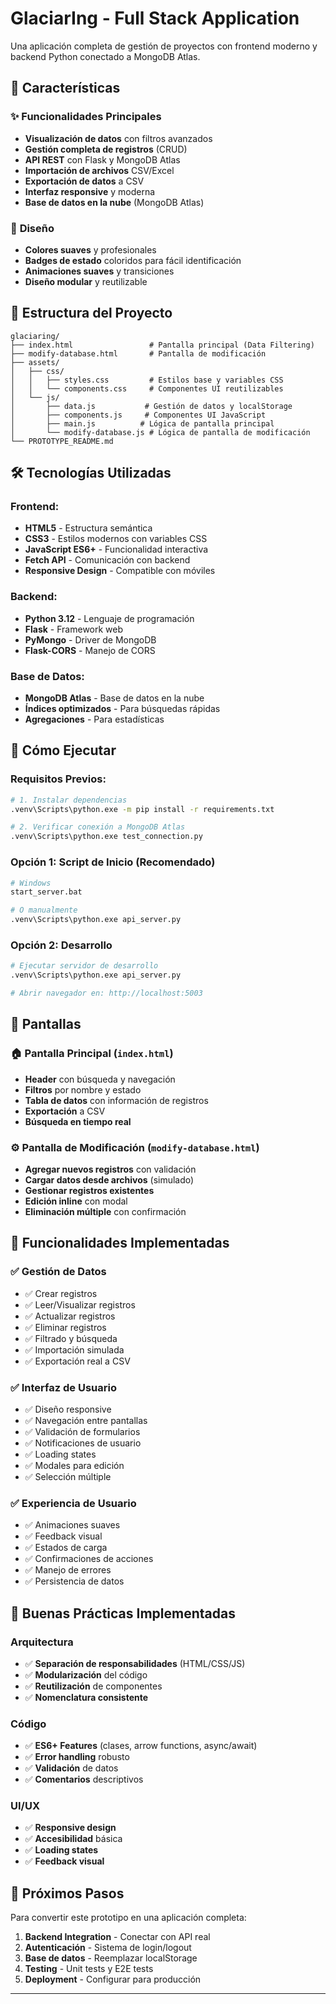 # GlaciarIng - Full Stack Application

Una aplicación completa de gestión de proyectos con frontend moderno y backend Python conectado a MongoDB Atlas.

## 🚀 Características

### ✨ **Funcionalidades Principales**
- **Visualización de datos** con filtros avanzados
- **Gestión completa de registros** (CRUD)
- **API REST** con Flask y MongoDB Atlas
- **Importación de archivos** CSV/Excel
- **Exportación de datos** a CSV
- **Interfaz responsive** y moderna
- **Base de datos en la nube** (MongoDB Atlas)

### 🎨 **Diseño**
- **Colores suaves** y profesionales
- **Badges de estado** coloridos para fácil identificación
- **Animaciones suaves** y transiciones
- **Diseño modular** y reutilizable

## 📁 Estructura del Proyecto

```
glaciaring/
├── index.html                 # Pantalla principal (Data Filtering)
├── modify-database.html       # Pantalla de modificación
├── assets/
│   ├── css/
│   │   ├── styles.css         # Estilos base y variables CSS
│   │   └── components.css     # Componentes UI reutilizables
│   └── js/
│       ├── data.js           # Gestión de datos y localStorage
│       ├── components.js     # Componentes UI JavaScript
│       ├── main.js          # Lógica de pantalla principal
│       └── modify-database.js # Lógica de pantalla de modificación
└── PROTOTYPE_README.md
```

## 🛠️ Tecnologías Utilizadas

### **Frontend:**
- **HTML5** - Estructura semántica
- **CSS3** - Estilos modernos con variables CSS
- **JavaScript ES6+** - Funcionalidad interactiva
- **Fetch API** - Comunicación con backend
- **Responsive Design** - Compatible con móviles

### **Backend:**
- **Python 3.12** - Lenguaje de programación
- **Flask** - Framework web
- **PyMongo** - Driver de MongoDB
- **Flask-CORS** - Manejo de CORS

### **Base de Datos:**
- **MongoDB Atlas** - Base de datos en la nube
- **Índices optimizados** - Para búsquedas rápidas
- **Agregaciones** - Para estadísticas

## 🚀 Cómo Ejecutar

### **Requisitos Previos:**
```bash
# 1. Instalar dependencias
.venv\Scripts\python.exe -m pip install -r requirements.txt

# 2. Verificar conexión a MongoDB Atlas
.venv\Scripts\python.exe test_connection.py
```

### **Opción 1: Script de Inicio (Recomendado)**
```bash
# Windows
start_server.bat

# O manualmente
.venv\Scripts\python.exe api_server.py
```

### **Opción 2: Desarrollo**
```bash
# Ejecutar servidor de desarrollo
.venv\Scripts\python.exe api_server.py

# Abrir navegador en: http://localhost:5003
```

## 📱 Pantallas

### 🏠 **Pantalla Principal** (`index.html`)
- **Header** con búsqueda y navegación
- **Filtros** por nombre y estado
- **Tabla de datos** con información de registros
- **Exportación** a CSV
- **Búsqueda en tiempo real**

### ⚙️ **Pantalla de Modificación** (`modify-database.html`)
- **Agregar nuevos registros** con validación
- **Cargar datos desde archivos** (simulado)
- **Gestionar registros existentes**
- **Edición inline** con modal
- **Eliminación múltiple** con confirmación

## 🎯 Funcionalidades Implementadas

### ✅ **Gestión de Datos**
- ✅ Crear registros
- ✅ Leer/Visualizar registros
- ✅ Actualizar registros
- ✅ Eliminar registros
- ✅ Filtrado y búsqueda
- ✅ Importación simulada
- ✅ Exportación real a CSV

### ✅ **Interfaz de Usuario**
- ✅ Diseño responsive
- ✅ Navegación entre pantallas
- ✅ Validación de formularios
- ✅ Notificaciones de usuario
- ✅ Loading states
- ✅ Modales para edición
- ✅ Selección múltiple

### ✅ **Experiencia de Usuario**
- ✅ Animaciones suaves
- ✅ Feedback visual
- ✅ Estados de carga
- ✅ Confirmaciones de acciones
- ✅ Manejo de errores
- ✅ Persistencia de datos

## 🔧 Buenas Prácticas Implementadas

### **Arquitectura**
- ✅ **Separación de responsabilidades** (HTML/CSS/JS)
- ✅ **Modularización** del código
- ✅ **Reutilización** de componentes
- ✅ **Nomenclatura consistente**

### **Código**
- ✅ **ES6+ Features** (clases, arrow functions, async/await)
- ✅ **Error handling** robusto
- ✅ **Validación** de datos
- ✅ **Comentarios** descriptivos

### **UI/UX**
- ✅ **Responsive design**
- ✅ **Accesibilidad** básica
- ✅ **Loading states**
- ✅ **Feedback visual**

## 🚀 Próximos Pasos

Para convertir este prototipo en una aplicación completa:

1. **Backend Integration** - Conectar con API real
2. **Autenticación** - Sistema de login/logout
3. **Base de datos** - Reemplazar localStorage
4. **Testing** - Unit tests y E2E tests
5. **Deployment** - Configurar para producción

---